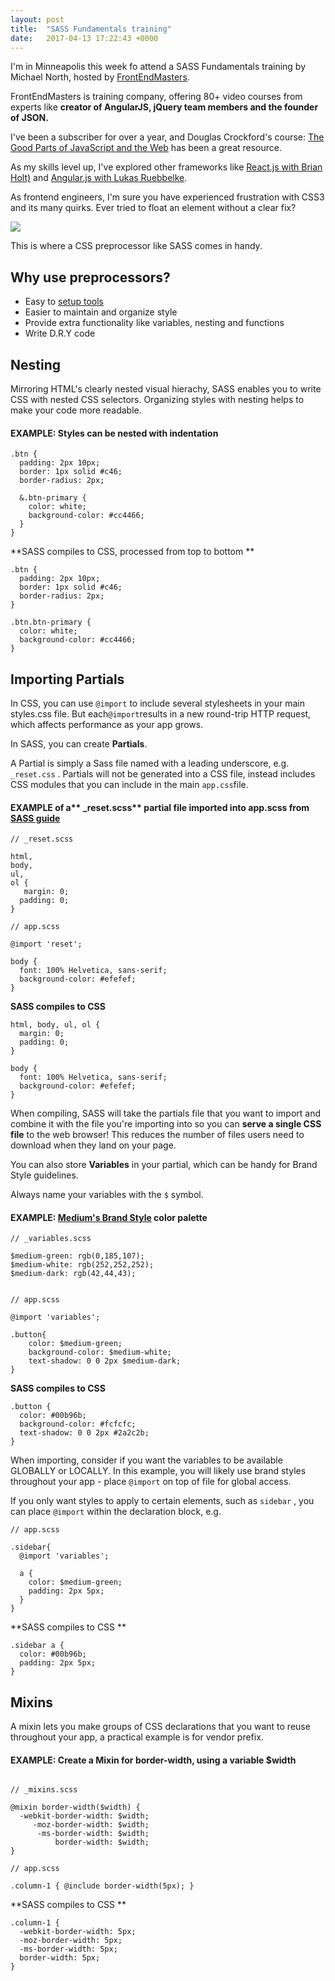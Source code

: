 ```yaml
---
layout: post
title:  "SASS Fundamentals training"
date:   2017-04-13 17:22:43 +0000
---
```



I'm in Minneapolis this week fo attend a SASS Fundamentals training by Michael North, hosted by [FrontEndMasters](http://frontendmasters.com).

FrontEndMasters is training company, offering 80+ video courses from experts like **creator of AngularJS, jQuery team members and the founder of JSON.** 

I've been a subscriber for over a year, and Douglas Crockford's course: [The Good Parts of JavaScript and the Web](https://frontendmasters.com/courses/good-parts-javascript-web/) has been a great resource. 

As my skills level up, I've explored other frameworks like [React.js with Brian Holt)](https://frontendmasters.com/courses/complete-intro-react/) and [Angular.js with Lukas Ruebbelke](https://frontendmasters.com/courses/elm/).

As frontend engineers, I'm sure you have experienced frustration with CSS3 and its many quirks.  Ever tried to float an element without a clear fix? 

![](http://a.memegen.com/JzOjFs.gif)

This is where a CSS preprocessor like SASS comes in handy.

## Why use preprocessors?

* Easy to [setup tools](http://sass-lang.com/install)
* Easier to maintain and organize style
* Provide extra functionality like variables, nesting and functions
* Write D.R.Y code


## Nesting 

Mirroring HTML's clearly nested visual hierachy, SASS enables you to write CSS with nested CSS selectors. Organizing styles with nesting helps to make your code more readable.

#### EXAMPLE: Styles can be nested with indentation

```
.btn {
  padding: 2px 10px;
  border: 1px solid #c46;
  border-radius: 2px;

  &.btn-primary {
    color: white;
    background-color: #cc4466;
  }
}
```


**SASS compiles to CSS, processed from top to bottom
**
```
.btn {
  padding: 2px 10px;
  border: 1px solid #c46;
  border-radius: 2px;
}

.btn.btn-primary {
  color: white;
  background-color: #cc4466;
}
```

## Importing Partials 

In CSS, you can use `@import` to include several stylesheets in your main styles.css file.  But each` @import `results in a new round-trip HTTP request, which affects performance as your app grows.

In SASS, you can create **Partials**. 

A Partial is simply a Sass file named with a leading underscore, e.g. `_reset.css` .  Partials will not be generated into a CSS file, instead includes CSS modules that you can include in the main ` app.css `file.

#### EXAMPLE of a** _reset.scss** partial file imported into **app.scss** from [SASS guide](http://sass-lang.com/guide)

```
// _reset.scss

html,
body,
ul,
ol {
   margin: 0;
  padding: 0;
}

// app.scss

@import 'reset';

body {
  font: 100% Helvetica, sans-serif;
  background-color: #efefef;
}
```

**SASS compiles to CSS** 

```
html, body, ul, ol {
  margin: 0;
  padding: 0;
}

body {
  font: 100% Helvetica, sans-serif;
  background-color: #efefef;
}
```


When compiling, SASS will take the partials file that you want to import and combine it with the file you're importing into so you can **serve a single CSS file** to the web browser! This reduces the number of files users need to download when they land on your page.

You can also store **Variables** in your partial, which can be handy for Brand Style guidelines.  

Always name your variables with the `$` symbol. 

#### EXAMPLE: [Medium's Brand Style](https://www.behance.net/gallery/7226653/Medium-Brand-Development) color palette


```
// _variables.scss

$medium-green: rgb(0,185,107);
$medium-white: rgb(252,252,252);
$medium-dark: rgb(42,44,43);


// app.scss

@import 'variables';

.button{
    color: $medium-green;
    background-color: $medium-white;
    text-shadow: 0 0 2px $medium-dark;
}
```

**SASS compiles to CSS** 

```
.button {
  color: #00b96b;
  background-color: #fcfcfc;
  text-shadow: 0 0 2px #2a2c2b;
}
```

When importing, consider if you want the variables to be available GLOBALLY or LOCALLY. In this example, you will likely use brand styles throughout your app - place `@import` on top of file for global access. 

If you only want styles to apply to certain elements, such as `sidebar` , you can place `@import` within the declaration block, e.g.

```
// app.scss

.sidebar{
  @import 'variables';
	
  a {
    color: $medium-green;
    padding: 2px 5px;
  }
}

```

**SASS compiles to CSS **

```
.sidebar a {
  color: #00b96b;
  padding: 2px 5px;
}

```

## Mixins

A mixin lets you make groups of CSS declarations that you want to reuse throughout your app, a practical example is for vendor prefix.

#### EXAMPLE: Create a Mixin for border-width, using a variable $width 

```

// _mixins.scss

@mixin border-width($width) {
  -webkit-border-width: $width;
     -moz-border-width: $width;
      -ms-border-width: $width;
          border-width: $width;
}

// app.scss

.column-1 { @include border-width(5px); }
```

**SASS compiles to CSS **

```
.column-1 {
  -webkit-border-width: 5px;
  -moz-border-width: 5px;
  -ms-border-width: 5px;
  border-width: 5px;
}

```
